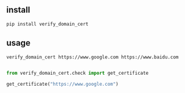## install 
```bash
pip install verify_domain_cert

```

## usage

```bash
verify_domain_cert https://www.google.com https://www.baidu.com

```

```python

from verify_domain_cert.check import get_certificate

get_certificate("https://www.google.com")

```
